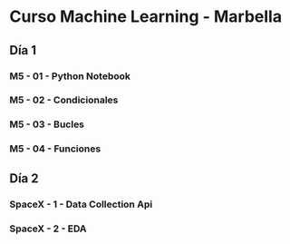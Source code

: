 # Curso Machine Learning  - Marbella

## Día 1
### M5 - 01 - Python Notebook
### M5 - 02 - Condicionales
### M5 - 03 - Bucles
### M5 - 04 - Funciones

## Día 2
### SpaceX - 1 - Data Collection Api
### SpaceX - 2 - EDA
